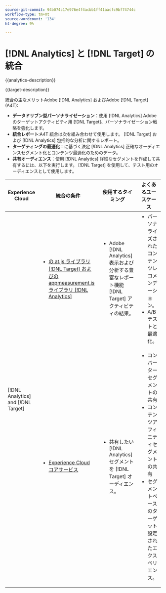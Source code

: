 ```yaml
---
source-git-commit: 94b074c17e976e4f4acbb1ff41aacfc9bf74744c
workflow-type: tm+mt
source-wordcount: '134'
ht-degree: 9%

---
```



# [!DNL Analytics] と [!DNL Target] の統合

{{analytics-description}}

{{target-description}}

統合の主なメリットAdobe [!DNL Analytics] およびAdobe [!DNL Target] (A4T):

+ **データドリブン型パーソナライゼーション**：使用 [!DNL Analytics] Adobeのターゲットアクティビティ用 [!DNL Target]、パーソナライゼーション戦略を強化します。
+ **統合レポート**:A4T 統合は次を組み合わせて使用します。 [!DNL Target] および [!DNL Analytics] 包括的な分析に関するレポート。
+ **ターゲティングの最適化**：に基づく決定 [!DNL Analytics] 正確なオーディエンスセグメント化とコンテンツ最適化のためのデータ。
+ **共有オーディエンス**：使用 [!DNL Analytics] 詳細なセグメントを作成して共有するには、以下を実行します。 [!DNL Target] を使用して、テスト用のオーディエンスとして使用します。

<table>
    <thead>
            <tr>
                <th>Experience Cloud</th>
                <th>統合の条件</th>
                <th>使用するタイミング</th>
                <th>よくあるユースケース</th>
            </tr>
    </thead>
    <tbody>
        <tr>
            <td rowspan="2">[!DNL Analytics] and [!DNL Target]</td>
            <td>
                <ul style="margin-top: 0;">
                    <li><a href="../../integrations/tutorials/analytics-target/analytics-target.md" target="_blank" rel="noreferrer">の at.js ライブラリ [!DNL Target] およびの appmeasurement.js ライブラリ [!DNL Analytics]</a></li>
                </ul>
            </td>
            <td>
                <ul style="margin-top: 0;">
                    <li>Adobe [!DNL Analytics] 表示および分析する豊富なレポート機能 [!DNL Target] アクティビティの結果。</li>
                </ul>
            </td>
            <td>
                <ul style="margin-top: 0;">
                    <li>パーソナライズされたコンテンツレコメンデーション。</li>
                    <li>A/B テストと最適化。</li>
                </ul>
            </td>
        </tr>
        <tr>
            <td>
                <ul style="margin-top: 0;">
                    <li><a href="https://experienceleague.adobe.com/docs/target/using/integrate/mmp.html" target="_blank" rel="noreferrer">Experience Cloud コアサービス</a></li>
                </ul>
            </td>
            <td>
                <ul style="margin-top: 0;">
                    <li>共有したい [!DNL Analytics] セグメントを [!DNL Target] オーディエンス。</li>
                </ul>
            </td>
            <td>
                <ul style="margin-top: 0;">
                    <li>コンバーターセグメントの共有</li>
                    <li>コンテンツアフィニティセグメントの共有</li>
                    <li>セグメントベースのターゲット設定されたエクスペリエンス。</li>
                </ul>
            </td>
        </tr>
    </tbody>
</table>
